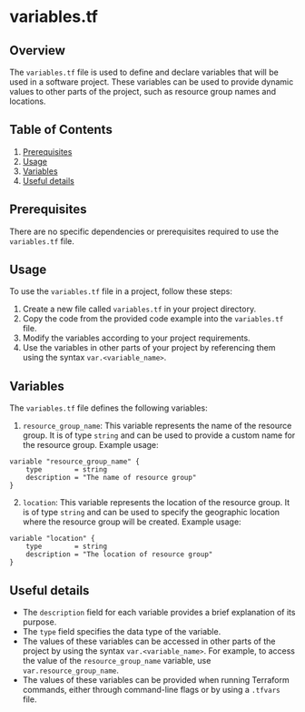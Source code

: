 # variables.tf

## Overview
The `variables.tf` file is used to define and declare variables that will be used in a software project. These variables can be used to provide dynamic values to other parts of the project, such as resource group names and locations.

## Table of Contents
1. [Prerequisites](#prerequisites)
2. [Usage](#usage)
3. [Variables](#variables)
4. [Useful details](#useful-details)

## Prerequisites
There are no specific dependencies or prerequisites required to use the `variables.tf` file.

## Usage
To use the `variables.tf` file in a project, follow these steps:

1. Create a new file called `variables.tf` in your project directory.
2. Copy the code from the provided code example into the `variables.tf` file.
3. Modify the variables according to your project requirements.
4. Use the variables in other parts of your project by referencing them using the syntax `var.<variable_name>`.

## Variables
The `variables.tf` file defines the following variables:

1. `resource_group_name`: This variable represents the name of the resource group. It is of type `string` and can be used to provide a custom name for the resource group. Example usage:

```hcl
variable "resource_group_name" {
    type        = string
    description = "The name of resource group"
}
```

2. `location`: This variable represents the location of the resource group. It is of type `string` and can be used to specify the geographic location where the resource group will be created. Example usage:

```hcl
variable "location" {
    type        = string
    description = "The location of resource group"
}
```

## Useful details
- The `description` field for each variable provides a brief explanation of its purpose.
- The `type` field specifies the data type of the variable.
- The values of these variables can be accessed in other parts of the project by using the syntax `var.<variable_name>`. For example, to access the value of the `resource_group_name` variable, use `var.resource_group_name`.
- The values of these variables can be provided when running Terraform commands, either through command-line flags or by using a `.tfvars` file.